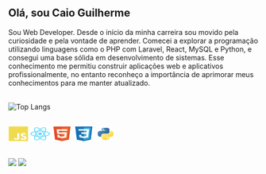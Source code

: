 ## Olá, sou Caio Guilherme
<a>
Sou Web Developer. 
Desde o início da minha carreira sou movido pela 
curiosidade e pela vontade de aprender. Comecei a explorar a programação utilizando linguagens como o PHP com Laravel, React, MySQL e Python, e consegui uma base sólida em desenvolvimento de sistemas. Esse conhecimento me permitiu construir aplicações web e aplicativos profissionalmente, no entanto reconheço a importância de aprimorar meus conhecimentos para me manter atualizado.
</a>
<br><br>



![Top Langs](https://github-readme-stats.vercel.app/api/top-langs/?username=Gscaio007&hide_progress=true&theme=gruvbox)




<div> 
  
  <!--a href="https://instagram.com/caiogui_gtr" target="_blank"><img src="https://img.shields.io/badge/-Instagram-%23E4405F?style=for-the-badge&logo=instagram&logoColor=white" target="_blank"></a-->

 <div style="display: inline_block"><br>
  <img align="center" alt="Rafa-Js" height="30" width="40" src="https://raw.githubusercontent.com/devicons/devicon/master/icons/javascript/javascript-plain.svg">

  <img align="center" alt="Rafa-React" height="30" width="40" src="https://raw.githubusercontent.com/devicons/devicon/master/icons/react/react-original.svg">
  <img align="center" alt="Rafa-HTML" height="30" width="40" src="https://raw.githubusercontent.com/devicons/devicon/master/icons/html5/html5-original.svg">
  <img align="center" alt="Rafa-CSS" height="30" width="40" src="https://raw.githubusercontent.com/devicons/devicon/master/icons/css3/css3-original.svg">
  <img align="center" alt="Rafa-Python" height="30" width="40" src="https://raw.githubusercontent.com/devicons/devicon/master/icons/python/python-original.svg">

</div>
<br><br>
  <a href = "mailto:gs.caio03@gmail.com"><img src="https://img.shields.io/badge/-Gmail-%23333?style=for-the-badge&logo=gmail&logoColor=white" target="_blank"></a>
  <a href="https://www.linkedin.com/in/caio-guilherme-131a2024a/" target="_blank"><img src="https://img.shields.io/badge/-LinkedIn-%230077B5?style=for-the-badge&logo=linkedin&logoColor=white" target="_blank"></a> 
  
</div>
<!--
**Gscaio007/Gscaio007** is a ✨ _special_ ✨ repository because its `README.md` (this file) appears on your GitHub profile.

Here are some ideas to get you started:

- 🔭 I’m currently working on ...
- 🌱 I’m currently learning ...
- 👯 I’m looking to collaborate on ...
- 🤔 I’m looking for help with ...
- 💬 Ask me about ...
- 📫 How to reach me: ...
- 😄 Pronouns: ...
- ⚡ Fun fact: ...
-->
